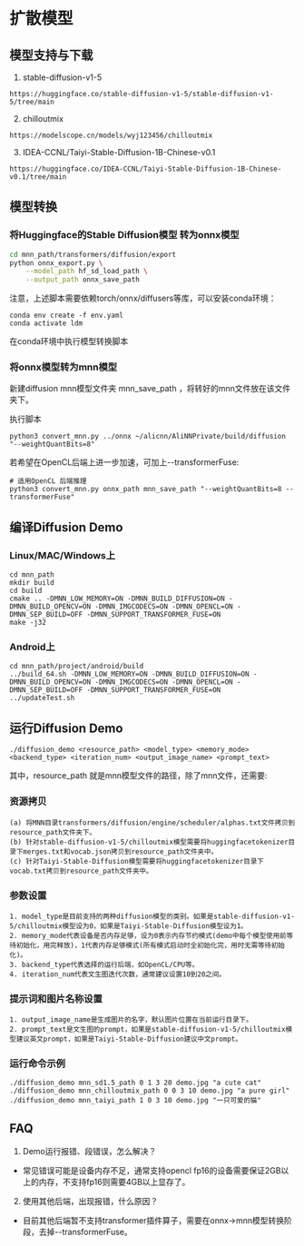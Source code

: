 # 扩散模型

## 模型支持与下载

1. stable-diffusion-v1-5
```
https://huggingface.co/stable-diffusion-v1-5/stable-diffusion-v1-5/tree/main
```
2. chilloutmix
```
https://modelscope.cn/models/wyj123456/chilloutmix
```
3. IDEA-CCNL/Taiyi-Stable-Diffusion-1B-Chinese-v0.1
```
https://huggingface.co/IDEA-CCNL/Taiyi-Stable-Diffusion-1B-Chinese-v0.1/tree/main
```
## 模型转换
### 将Huggingface的Stable Diffusion模型 转为onnx模型
```sh
cd mnn_path/transformers/diffusion/export
python onnx_export.py \
    --model_path hf_sd_load_path \
    --output_path onnx_save_path
```
注意，上述脚本需要依赖torch/onnx/diffusers等库，可以安装conda环境：
```
conda env create -f env.yaml
conda activate ldm
```
在conda环境中执行模型转换脚本

### 将onnx模型转为mnn模型
新建diffusion mnn模型文件夹 mnn_save_path ，将转好的mnn文件放在该文件夹下。

执行脚本
```
python3 convert_mnn.py ../onnx ~/alicnn/AliNNPrivate/build/diffusion "--weightQuantBits=8"
```

若希望在OpenCL后端上进一步加速，可加上--transformerFuse:
```
# 适用OpenCL 后端推理
python3 convert_mnn.py onnx_path mnn_save_path "--weightQuantBits=8 --transformerFuse"
```

## 编译Diffusion Demo
### Linux/MAC/Windows上
```
cd mnn_path
mkdir build
cd build
cmake .. -DMNN_LOW_MEMORY=ON -DMNN_BUILD_DIFFUSION=ON -DMNN_BUILD_OPENCV=ON -DMNN_IMGCODECS=ON -DMNN_OPENCL=ON -DMNN_SEP_BUILD=OFF -DMNN_SUPPORT_TRANSFORMER_FUSE=ON
make -j32
```
### Android上
```
cd mnn_path/project/android/build
../build_64.sh -DMNN_LOW_MEMORY=ON -DMNN_BUILD_DIFFUSION=ON -DMNN_BUILD_OPENCV=ON -DMNN_IMGCODECS=ON -DMNN_OPENCL=ON -DMNN_SEP_BUILD=OFF -DMNN_SUPPORT_TRANSFORMER_FUSE=ON
../updateTest.sh
```
## 运行Diffusion Demo
```
./diffusion_demo <resource_path> <model_type> <memory_mode> <backend_type> <iteration_num> <output_image_name> <prompt_text>
```
其中，resource_path 就是mnn模型文件的路径，除了mnn文件，还需要:
### 资源拷贝
```
(a) 将MNN目录transformers/diffusion/engine/scheduler/alphas.txt文件拷贝到resource_path文件夹下。
(b) 针对stable-diffusion-v1-5/chilloutmix模型需要将huggingfacetokenizer目录下merges.txt和vocab.json拷贝到resource_path文件夹中。
(c) 针对Taiyi-Stable-Diffusion模型需要将huggingfacetokenizer目录下vocab.txt拷贝到resource_path文件夹中。
```
### 参数设置
```
1. model_type是目前支持的两种diffusion模型的类别。如果是stable-diffusion-v1-5/chilloutmix模型设为0，如果是Taiyi-Stable-Diffusion模型设为1。
2. memory_mode代表设备是否内存足够，设为0表示内存节约模式(demo中每个模型使用前等待初始化，用完释放)，1代表内存足够模式(所有模式启动时全初始化完，用时无需等待初始化)。
3. backend_type代表选择的运行后端，如OpenCL/CPU等。
4. iteration_num代表文生图迭代次数，通常建议设置10到20之间。

```
### 提示词和图片名称设置
```
1. output_image_name是生成图片的名字，默认图片位置在当前运行目录下。
2. prompt_text是文生图的prompt，如果是stable-diffusion-v1-5/chilloutmix模型建议英文prompt，如果是Taiyi-Stable-Diffusion建议中文prompt。
```
### 运行命令示例
```
./diffusion_demo mnn_sd1.5_path 0 1 3 20 demo.jpg "a cute cat"
./diffusion_demo mnn_chilloutmix_path 0 0 3 10 demo.jpg "a pure girl"
./diffusion_demo mnn_taiyi_path 1 0 3 10 demo.jpg "一只可爱的猫"
```
## FAQ
1. Demo运行报错、段错误，怎么解决？
- 常见错误可能是设备内存不足，通常支持opencl fp16的设备需要保证2GB以上的内存，不支持fp16则需要4GB以上显存了。
2. 使用其他后端，出现报错，什么原因？
- 目前其他后端暂不支持transformer插件算子，需要在onnx->mnn模型转换阶段，去掉--transformerFuse。
